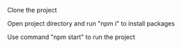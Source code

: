 Clone the project

Open project directory and run "npm i" to install packages

Use command "npm start" to run the project
